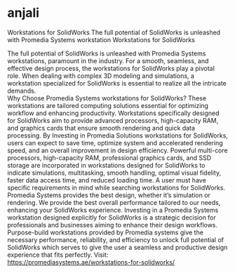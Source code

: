 # anjali
Workstations for SolidWorks  The full potential of SolidWorks is unleashed with Promedia Systems workstation
Workstations for SolidWorks

The full potential of SolidWorks is unleashed with Promedia Systems workstations, paramount in the industry. For a smooth, seamless, and effective design process, the workstations for SolidWorks play a pivotal role. When dealing with complex 3D modeling and simulations, a workstation specialized for SolidWorks is essential to realize all the intricate demands.  
Why Choose Promedia Systems workstations for SolidWorks? 
These workstations are tailored computing solutions essential for optimizing workflow and enhancing productivity. Workstations specifically designed for SolidWorks aim to provide advanced processors, high-capacity RAM, and graphics cards that ensure smooth rendering and quick data processing. By Investing in Promedia Solutions workstations for SolidWorks, users can expect to save time, optimize system and accelerated rendering speed, and an overall improvement in design efficiency. 
Powerful multi-core processors, high-capacity RAM, professional graphics cards, and SSD storage are incorporated in workstations designed for SolidWorks to indicate simulations, multitasking, smooth handling, optimal visual fidelity, faster data access time, and reduced loading time. 
A user must have specific requirements in mind while searching workstations for SolidWorks. Promedia Systems provides the best design, whether it’s simulation or rendering. We provide the best overall performance tailored to our needs, enhancing your SolidWorks experience. 
Investing in a Promedia Systems workstation designed explicitly for SolidWorks is a strategic decision for professionals and businesses aiming to enhance their design workflows. Purpose-build workstations provided by Promedia systems give the necessary performance, reliability, and efficiency to unlock full potential of SolidWorks which serves to give the user a seamless and productive design experience that fits perfectly. 
Visit: https://promediasystems.ae/workstations-for-solidworks/ 
